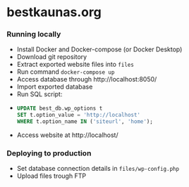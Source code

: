 # bestkaunas.org

### Running locally
- Install Docker and Docker-compose (or Docker Desktop)
- Download git repository
- Extract exported website files into `files`
- Run command `docker-compose up`
- Access database through http://localhost:8050/
- Import exported database
- Run SQL script:
- ```sql
  UPDATE best_db.wp_options t
  SET t.option_value = 'http://localhost'
  WHERE t.option_name IN ('siteurl', 'home');
  ```
- Access website at http://localhost/

### Deploying to production
- Set database connection details in `files/wp-config.php`
- Upload files trough FTP
